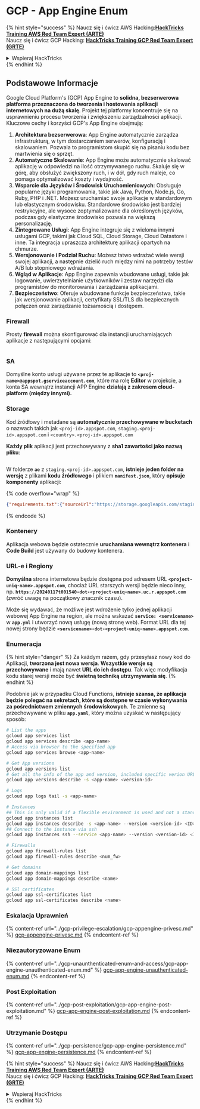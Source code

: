 # GCP - App Engine Enum

{% hint style="success" %}
Naucz się i ćwicz AWS Hacking:<img src="/.gitbook/assets/image.png" alt="" data-size="line">[**HackTricks Training AWS Red Team Expert (ARTE)**](https://training.hacktricks.xyz/courses/arte)<img src="/.gitbook/assets/image.png" alt="" data-size="line">\
Naucz się i ćwicz GCP Hacking: <img src="/.gitbook/assets/image (2).png" alt="" data-size="line">[**HackTricks Training GCP Red Team Expert (GRTE)**<img src="/.gitbook/assets/image (2).png" alt="" data-size="line">](https://training.hacktricks.xyz/courses/grte)

<details>

<summary>Wspieraj HackTricks</summary>

* Sprawdź [**plany subskrypcji**](https://github.com/sponsors/carlospolop)!
* **Dołącz do** 💬 [**grupy Discord**](https://discord.gg/hRep4RUj7f) lub [**grupy telegram**](https://t.me/peass) lub **śledź** nas na **Twitterze** 🐦 [**@hacktricks\_live**](https://twitter.com/hacktricks\_live)**.**
* **Dziel się trikami hakerskimi, przesyłając PR do** [**HackTricks**](https://github.com/carlospolop/hacktricks) i [**HackTricks Cloud**](https://github.com/carlospolop/hacktricks-cloud) repozytoriów na githubie.

</details>
{% endhint %}

## Podstawowe Informacje <a href="#reviewing-app-engine-configurations" id="reviewing-app-engine-configurations"></a>

Google Cloud Platform's (GCP) App Engine to **solidna, bezserwerowa platforma przeznaczona do tworzenia i hostowania aplikacji internetowych na dużą skalę**. Projekt tej platformy koncentruje się na usprawnieniu procesu tworzenia i zwiększeniu zarządzalności aplikacji. Kluczowe cechy i korzyści GCP's App Engine obejmują:

1. **Architektura bezserwerowa**: App Engine automatycznie zarządza infrastrukturą, w tym dostarczaniem serwerów, konfiguracją i skalowaniem. Pozwala to programistom skupić się na pisaniu kodu bez martwienia się o sprzęt.
2. **Automatyczne Skalowanie**: App Engine może automatycznie skalować aplikację w odpowiedzi na ilość otrzymywanego ruchu. Skaluje się w górę, aby obsłużyć zwiększony ruch, i w dół, gdy ruch maleje, co pomaga optymalizować koszty i wydajność.
3. **Wsparcie dla Języków i Środowisk Uruchomieniowych**: Obsługuje popularne języki programowania, takie jak Java, Python, Node.js, Go, Ruby, PHP i .NET. Możesz uruchamiać swoje aplikacje w standardowym lub elastycznym środowisku. Standardowe środowisko jest bardziej restrykcyjne, ale wysoce zoptymalizowane dla określonych języków, podczas gdy elastyczne środowisko pozwala na większą personalizację.
4. **Zintegrowane Usługi**: App Engine integruje się z wieloma innymi usługami GCP, takimi jak Cloud SQL, Cloud Storage, Cloud Datastore i inne. Ta integracja upraszcza architekturę aplikacji opartych na chmurze.
5. **Wersjonowanie i Podział Ruchu**: Możesz łatwo wdrażać wiele wersji swojej aplikacji, a następnie dzielić ruch między nimi na potrzeby testów A/B lub stopniowego wdrażania.
6. **Wgląd w Aplikacje**: App Engine zapewnia wbudowane usługi, takie jak logowanie, uwierzytelnianie użytkowników i zestaw narzędzi dla programistów do monitorowania i zarządzania aplikacjami.
7. **Bezpieczeństwo**: Oferuje wbudowane funkcje bezpieczeństwa, takie jak wersjonowanie aplikacji, certyfikaty SSL/TLS dla bezpiecznych połączeń oraz zarządzanie tożsamością i dostępem.

### Firewall

Prosty **firewall** można skonfigurować dla instancji uruchamiających aplikacje z następującymi opcjami:

<figure><img src="../../../.gitbook/assets/image (246).png" alt=""><figcaption></figcaption></figure>

### SA

Domyślne konto usługi używane przez te aplikacje to **`<proj-name>@appspot.gserviceaccount.com`**, które ma rolę **Editor** w projekcie, a konta SA wewnątrz instancji APP Engine **działają z zakresem cloud-platform (między innymi).**

### Storage

Kod źródłowy i metadane są **automatycznie przechowywane w bucketach** o nazwach takich jak `<proj-id>.appspot.com`, `staging.<proj-id>.appspot.com` i `<country>.<proj-id>.appspot.com`

**Każdy plik** aplikacji jest przechowywany z **sha1 zawartości jako nazwą pliku**:

<figure><img src="../../../.gitbook/assets/image (82).png" alt=""><figcaption></figcaption></figure>

W folderze **`ae`** z `staging.<proj-id>.appspot.com`, **istnieje jeden folder na wersję** z plikami **kodu źródłowego** i plikiem **`manifest.json`**, który **opisuje komponenty** aplikacji:

{% code overflow="wrap" %}
```json
{"requirements.txt":{"sourceUrl":"https://storage.googleapis.com/staging.onboarding-host-98efbf97812843.appspot.com/a270eedcbe2672c841251022b7105d340129d108","sha1Sum":"a270eedc_be2672c8_41251022_b7105d34_0129d108"},"main_test.py":{"sourceUrl":"https://storage.googleapis.com/staging.onboarding-host-98efbf97812843.appspot.com/0ca32fd70c953af94d02d8a36679153881943f32","sha1Sum":"0ca32fd7_0c953af9_4d02d8a ...
```
{% endcode %}

### Kontenery

Aplikacja webowa będzie ostatecznie **uruchamiana wewnątrz kontenera** i **Code Build** jest używany do budowy kontenera.

### URL-e i Regiony

**Domyślna** strona internetowa będzie dostępna pod adresem URL **`<project-uniq-name>.appspot.com`**, chociaż URL starszych wersji będzie nieco inny, np. **`https://20240117t001540-dot-<project-uniq-name>.uc.r.appspot.com`** (zwróć uwagę na początkowy znacznik czasu).

Może się wydawać, że możliwe jest wdrożenie tylko jednej aplikacji webowej App Engine na region, ale można wskazać **`service: <servicename>`** w **`app.yml`** i utworzyć nową usługę (nową stronę web). Format URL dla tej nowej strony będzie **`<servicename>-dot-<project-uniq-name>.appspot.com`**.

### Enumeracja

{% hint style="danger" %}
Za każdym razem, gdy przesyłasz nowy kod do Aplikacji, **tworzona jest nowa wersja**. **Wszystkie wersje są przechowywane** i mają nawet **URL do ich dostępu**. Tak więc modyfikacja kodu starej wersji może być **świetną techniką utrzymywania się**.
{% endhint %}

Podobnie jak w przypadku Cloud Functions, **istnieje szansa, że aplikacja będzie polegać na sekretach, które są dostępne w czasie wykonywania za pośrednictwem zmiennych środowiskowych**. Te zmienne są przechowywane w pliku **`app.yaml`**, który można uzyskać w następujący sposób:
```bash
# List the apps
gcloud app services list
gcloud app services describe <app-name>
# Access via browser to the specified app
gcloud app services browse <app-name>

# Get App versions
gcloud app versions list
# Get all the info of the app and version, included specific verion URL and the env
gcloud app versions describe -s <app-name> <version-id>

# Logs
gcloud app logs tail -s <app-name>

# Instances
## This is only valid if a flexible environment is used and not a standard one
gcloud app instances list
gcloud app instances describe -s <app-name> --version <version-id> <ID>
## Connect to the instance via ssh
gcloud app instances ssh --service <app-name> --version <version-id> <ID>

# Firewalls
gcloud app firewall-rules list
gcloud app firewall-rules describe <num_fw>

# Get domains
gcloud app domain-mappings list
gcloud app domain-mappings describe <name>

# SSl certificates
gcloud app ssl-certificates list
gcloud app ssl-certificates describe <name>
```
### Eskalacja Uprawnień

{% content-ref url="../gcp-privilege-escalation/gcp-appengine-privesc.md" %}
[gcp-appengine-privesc.md](../gcp-privilege-escalation/gcp-appengine-privesc.md)
{% endcontent-ref %}

### Niezautoryzowane Enum

{% content-ref url="../gcp-unaunthenticated-enum-and-access/gcp-app-engine-unauthenticated-enum.md" %}
[gcp-app-engine-unauthenticated-enum.md](../gcp-unaunthenticated-enum-and-access/gcp-app-engine-unauthenticated-enum.md)
{% endcontent-ref %}

### Post Exploitation

{% content-ref url="../gcp-post-exploitation/gcp-app-engine-post-exploitation.md" %}
[gcp-app-engine-post-exploitation.md](../gcp-post-exploitation/gcp-app-engine-post-exploitation.md)
{% endcontent-ref %}

### Utrzymanie Dostępu

{% content-ref url="../gcp-persistence/gcp-app-engine-persistence.md" %}
[gcp-app-engine-persistence.md](../gcp-persistence/gcp-app-engine-persistence.md)
{% endcontent-ref %}

{% hint style="success" %}
Naucz się i ćwicz AWS Hacking:<img src="/.gitbook/assets/image.png" alt="" data-size="line">[**HackTricks Training AWS Red Team Expert (ARTE)**](https://training.hacktricks.xyz/courses/arte)<img src="/.gitbook/assets/image.png" alt="" data-size="line">\
Naucz się i ćwicz GCP Hacking: <img src="/.gitbook/assets/image (2).png" alt="" data-size="line">[**HackTricks Training GCP Red Team Expert (GRTE)**<img src="/.gitbook/assets/image (2).png" alt="" data-size="line">](https://training.hacktricks.xyz/courses/grte)

<details>

<summary>Wspieraj HackTricks</summary>

* Sprawdź [**plany subskrypcji**](https://github.com/sponsors/carlospolop)!
* **Dołącz do** 💬 [**grupy Discord**](https://discord.gg/hRep4RUj7f) lub [**grupy telegram**](https://t.me/peass) albo **śledź** nas na **Twitterze** 🐦 [**@hacktricks\_live**](https://twitter.com/hacktricks\_live)**.**
* **Dziel się trikami hakerskimi, przesyłając PR do** [**HackTricks**](https://github.com/carlospolop/hacktricks) i [**HackTricks Cloud**](https://github.com/carlospolop/hacktricks-cloud) na githubie.

</details>
{% endhint %}
